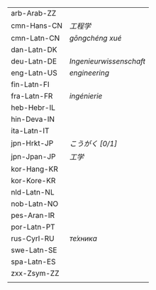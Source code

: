 | | |
|-|-|
| arb-Arab-ZZ |  |
| cmn-Hans-CN | _工程学_ |
| cmn-Latn-CN | _gōngchéng xué_ |
| dan-Latn-DK |  |
| deu-Latn-DE | _Ingenieurwissenschaft_ |
| eng-Latn-US | _engineering_ |
| fin-Latn-FI |  |
| fra-Latn-FR | _ingénierie_ |
| heb-Hebr-IL |  |
| hin-Deva-IN |  |
| ita-Latn-IT |  |
| jpn-Hrkt-JP | _こうがく [0/1]_ |
| jpn-Jpan-JP | _工学_ |
| kor-Hang-KR |  |
| kor-Kore-KR |  |
| nld-Latn-NL |  |
| nob-Latn-NO |  |
| pes-Aran-IR |  |
| por-Latn-PT |  |
| rus-Cyrl-RU | _те́хника_ |
| swe-Latn-SE |  |
| spa-Latn-ES |  |
| zxx-Zsym-ZZ |  |
|  |  |
